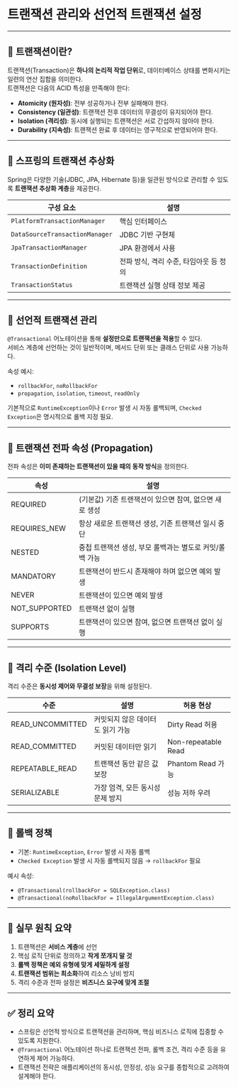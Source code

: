 # 트랜잭션 관리와 선언적 트랜잭션 설정

---

## 🔹 트랜잭션이란?

트랜잭션(Transaction)은 **하나의 논리적 작업 단위**로, 데이터베이스 상태를 변화시키는 일련의 연산 집합을 의미한다.  
트랜잭션은 다음의 ACID 특성을 만족해야 한다:

- **Atomicity (원자성)**: 전부 성공하거나 전부 실패해야 한다.
- **Consistency (일관성)**: 트랜잭션 전후 데이터의 무결성이 유지되어야 한다.
- **Isolation (격리성)**: 동시에 실행되는 트랜잭션은 서로 간섭하지 않아야 한다.
- **Durability (지속성)**: 트랜잭션 완료 후 데이터는 영구적으로 반영되어야 한다.

---

## 🔹 스프링의 트랜잭션 추상화

Spring은 다양한 기술(JDBC, JPA, Hibernate 등)을 일관된 방식으로 관리할 수 있도록 **트랜잭션 추상화 계층**을 제공한다.

| 구성 요소                    | 설명                                  |
|-----------------------------|---------------------------------------|
| `PlatformTransactionManager`| 핵심 인터페이스                        |
| `DataSourceTransactionManager` | JDBC 기반 구현체                    |
| `JpaTransactionManager`     | JPA 환경에서 사용                      |
| `TransactionDefinition`     | 전파 방식, 격리 수준, 타임아웃 등 정의 |
| `TransactionStatus`         | 트랜잭션 실행 상태 정보 제공           |

---

## 🔹 선언적 트랜잭션 관리

`@Transactional` 어노테이션을 통해 **설정만으로 트랜잭션을 적용**할 수 있다.  
서비스 계층에 선언하는 것이 일반적이며, 메서드 단위 또는 클래스 단위로 사용 가능하다.

속성 예시:
- `rollbackFor`, `noRollbackFor`
- `propagation`, `isolation`, `timeout`, `readOnly`

기본적으로 `RuntimeException`이나 `Error` 발생 시 자동 롤백되며, `Checked Exception`은 명시적으로 롤백 지정 필요.

---

## 🔹 트랜잭션 전파 속성 (Propagation)

전파 속성은 **이미 존재하는 트랜잭션이 있을 때의 동작 방식**을 정의한다.

| 속성           | 설명                                                    |
|----------------|---------------------------------------------------------|
| REQUIRED       | (기본값) 기존 트랜잭션이 있으면 참여, 없으면 새로 생성 |
| REQUIRES_NEW   | 항상 새로운 트랜잭션 생성, 기존 트랜잭션 일시 중단     |
| NESTED         | 중첩 트랜잭션 생성, 부모 롤백과는 별도로 커밋/롤백 가능|
| MANDATORY      | 트랜잭션이 반드시 존재해야 하며 없으면 예외 발생        |
| NEVER          | 트랜잭션이 있으면 예외 발생                             |
| NOT_SUPPORTED  | 트랜잭션 없이 실행                                      |
| SUPPORTS       | 트랜잭션이 있으면 참여, 없으면 트랜잭션 없이 실행       |

---

## 🔹 격리 수준 (Isolation Level)

격리 수준은 **동시성 제어와 무결성 보장**을 위해 설정된다.

| 수준              | 설명                                  | 허용 현상           |
|-------------------|---------------------------------------|----------------------|
| READ_UNCOMMITTED  | 커밋되지 않은 데이터도 읽기 가능       | Dirty Read 허용      |
| READ_COMMITTED    | 커밋된 데이터만 읽기                   | Non-repeatable Read  |
| REPEATABLE_READ   | 트랜잭션 동안 같은 값 보장             | Phantom Read 가능    |
| SERIALIZABLE      | 가장 엄격, 모든 동시성 문제 방지        | 성능 저하 우려       |

---

## 🔹 롤백 정책

- 기본: `RuntimeException`, `Error` 발생 시 자동 롤백
- `Checked Exception` 발생 시 자동 롤백되지 않음 → `rollbackFor` 필요

예시 속성:
- `@Transactional(rollbackFor = SQLException.class)`
- `@Transactional(noRollbackFor = IllegalArgumentException.class)`

---

## 🔹 실무 원칙 요약

1. 트랜잭션은 **서비스 계층**에 선언
2. 핵심 로직 단위로 정의하고 **작게 쪼개지 말 것**
3. **롤백 정책은 예외 유형에 맞게 세밀하게 설정**
4. **트랜잭션 범위는 최소화**하여 리소스 낭비 방지
5. 격리 수준과 전파 설정은 **비즈니스 요구에 맞게 조절**

---

## ✅ 정리 요약

- 스프링은 선언적 방식으로 트랜잭션을 관리하며, 핵심 비즈니스 로직에 집중할 수 있도록 지원한다.
- `@Transactional` 어노테이션 하나로 트랜잭션 전파, 롤백 조건, 격리 수준 등을 유연하게 제어 가능하다.
- 트랜잭션 전략은 애플리케이션의 동시성, 안정성, 성능 요구를 종합적으로 고려하여 설계해야 한다.
